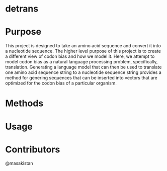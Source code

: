 # detrans

# Purpose

This project is designed to take an amino acid sequence and convert it into a nucleotide sequence. The higher level purpose of this project is to create a different view of codon bias and how we model it. Here, we attempt to model codon bias as a natural language processing problem, specifically, translation. Generating a language model that can then be used to translate one amino acid sequence string to a nucleotide sequence string provides a method for genering sequences that can be inserted into vectors that are optimized for the codon bias of a particular organism.

# Methods

# Usage

# Contributors
@masakistan
